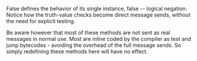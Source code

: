 False defines the behavior of its single instance, false -- logical negation. Notice how the truth-value checks become direct message sends, without the need for explicit testing.Be aware however that most of these methods are not sent as real messages in normal use. Most are inline coded by the compiler as test and jump bytecodes - avoiding the overhead of the full message sends. So simply redefining these methods here will have no effect.